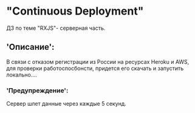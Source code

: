 # "Continuous Deployment"
ДЗ по теме "RXJS"- серверная часть.
## 'Описание':
В связи с отказом регистрации из России на ресурсах Heroku и AWS, для проверки работоспосбонсти, придется его скачать и запустить локально....  
### 'Предупреждение':  
Сервер шлет данные через каждые 5 секунд.
